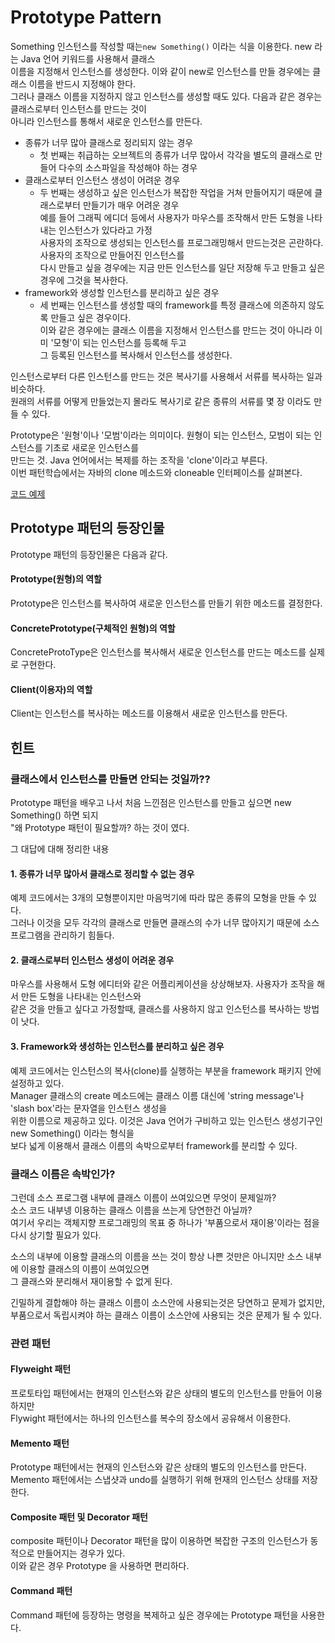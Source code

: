 # Prototype Pattern
Something 인스턴스를 작성할 때는`new Something()` 이라는 식을 이용한다. new 라는 Java 언어 키워드를 사용해서 클래스  
이름을 지정해서 인스턴스를 생성한다. 이와 같이 new로 인스턴스를 만들 경우에는 클래스 이름을 반드시 지정해야 한다.  
그러나 클래스 이름을 지정하지 않고 인스턴스를 생성할 때도 있다. 다음과 같은 경우는 클래스로부터 인스턴스를 만드는 것이  
아니라 인스턴스를 통해서 새로운 인스턴스를 만든다.  
  
- 종류가 너무 많아 클래스로 정리되지 않는 경우
    - 첫 번째는 취급하는 오브젝트의 종류가 너무 많아서 각각을 별도의 클래스로 만들어 다수의 소스파일을 작성해야 하는 경우 
- 클래스로부터 인스턴스 생성이 어려운 경우
    - 두 번째는 생성하고 싶은 인스턴스가 복잡한 작업을 거쳐 만들어지기 때문에 클래스로부터 만들기가 매우 어려운 경우  
      예를 들어 그래픽 에디더 등에서 사용자가 마우스를 조작해서 만든 도형을 나타내는 인스턴스가 있다라고 가정  
      사용자의 조작으로 생성되는 인스턴스를 프로그래밍해서 만드는것은 곤란하다. 사용자의 조작으로 만들어진 인스턴스를  
      다시 만들고 싶을 경우에는 지금 만든 인스턴스를 일단 저장해 두고 만들고 싶은 경우에 그것을 복사한다.
- framework와 생성할 인스턴스를 분리하고 싶은 경우
    - 세 번째는 인스턴스를 생성할 때의 framework를 특정 클래스에 의존하지 않도록 만들고 싶은 경우이다.  
      이와 같은 경우에는 클래스 이름을 지정해서 인스턴스를 만드는 것이 아니라 이미 '모형'이 되는 인스턴스를 등록해 두고  
      그 등록된 인스턴스를 복사해서 인스턴스를 생성한다.
      
인스턴스로부터 다른 인스턴스를 만드는 것은 복사기를 사용해서 서류를 복사하는 일과 비슷하다.  
원래의 서류를 어떻게 만들었는지 몰라도 복사기로 같은 종류의 서류를 몇 장 이라도 만들 수 있다.  
  
Prototype은 '원형'이나 '모범'이라는 의미이다. 원형이 되는 인스턴스, 모범이 되는 인스턴스를 기초로 새로운 인스턴스를  
만드는 것. Java 언어에서는 복제를 하는 조작을 'clone'이라고 부른다.  
이번 패턴학습에서는 자바의 clone 메소드와 cloneable 인터페이스를 살펴본다.  
  
[코드 예제](../src/main/java/prototype/Main.java)  
  
## Prototype 패턴의 등장인물
Prototype 패턴의 등장인물은 다음과 같다.

#### Prototype(원형)의 역할
Prototype은 인스턴스를 복사하여 새로운 인스턴스를 만들기 위한 메소드를 결정한다.    
  
#### ConcretePrototype(구체적인 원형)의 역할
ConcreteProtoType은 인스턴스를 복사해서 새로운 인스턴스를 만드는 메소드를 실제로 구현한다.  
  
#### Client(이용자)의 역할
Client는 인스턴스를 복사하는 메소드를 이용해서 새로운 인스턴스를 만든다.

## 힌트
### 클래스에서 인스턴스를 만들면 안되는 것일까??
Prototype 패턴을 배우고 나서 처음 느낀점은 인스턴스를 만들고 싶으면 new Something() 하면 되지  
"왜 Prototype 패턴이 필요할까? 하는 것이 였다. 
  
그 대답에 대해 정리한 내용  
#### 1. 종류가 너무 많아서 클래스로 정리할 수 없는 경우
예제 코드에서는 3개의 모형뿐이지만 마음먹기에 따라 많은 종류의 모형을 만들 수 있다.  
그러나 이것을 모두 각각의 클래스로 만들면 클래스의 수가 너무 많아지기 때문에 소스프로그램을 관리하기 힘들다.  
  
#### 2. 클래스로부터 인스턴스 생성이 어려운 경우
마우스를 사용해서 도형 에디터와 같은 어플리케이션을 상상해보자. 사용자가 조작을 해서 만든 도형을 나타내는 인스턴스와  
같은 것을 만들고 싶다고 가정할때, 클래스를 사용하지 않고 인스턴스를 복사하는 방법이 낫다.  
  
#### 3. Framework와 생성하는 인스턴스를 분리하고 싶은 경우
예제 코드에서는 인스턴스의 복사(clone)를 실행하는 부분을 framework 패키지 안에 설정하고 있다.  
Manager 클래스의 create 메소드에는 클래스 이름 대신에 'string message'나 'slash box'라는 문자열을 인스턴스 생성을  
위한 이름으로 제공하고 있다. 이것은 Java 언어가 구비하고 있는 인스턴스 생성기구인 new Something() 이라는 형식을  
보다 넓게 이용해서 클래스 이름의 속박으로부터 framework를 분리할 수 있다. 

### 클래스 이름은 속박인가?  
그런데 소스 프로그램 내부에 클래스 이름이 쓰여있으면 무엇이 문제일까?  
소스 코드 내부넹 이용하는 클래스 이름을 쓰는게 당연한건 아닐까?  
여기서 우리는 객체지향 프로그래밍의 목표 중 하나가 '부품으로서 재이용'이라는 점을 다시 상기할 필요가 있다.  
  
소스의 내부에 이용할 클래스의 이름을 쓰는 것이 항상 나쁜 것만은 아니지만 소스 내부에 이용할 클래스의 이름이 쓰여있으면  
그 클래스와 분리해서 재이용할 수 없게 된다.  
  
긴밀하게 결합해야 하는 클래스 이름이 소스안에 사용되는것은 당연하고 문제가 없지만,  
부품으로서 독립시켜야 하는 클래스 이름이 소스안에 사용되는 것은 문제가 될 수 있다.  
  
### 관련 패턴
#### Flyweight 패턴
프로토타입 패턴에서는 현재의 인스턴스와 같은 상태의 별도의 인스턴스를 만들어 이용하지만  
Flywight 패턴에서는 하나의 인스턴스를 복수의 장소에서 공유해서 이용한다.  
  
#### Memento 패턴
Prototype 패턴에서는 현재의 인스턴스와 같은 상태의 별도의 인스턴스를 만든다.  
Memento 패턴에서는 스냅샷과 undo를 실행하기 위해 현재의 인스턴스 상태를 저장한다.  
  
#### Composite 패턴 및 Decorator 패턴
composite 패턴이나 Decorator 패턴을 많이 이용하면 복잡한 구조의 인스턴스가 동적으로 만들어지는 경우가 있다.  
이와 같은 경우 Prototype 을 사용하면 편리하다.  
  
#### Command 패턴
Command 패턴에 등장하는 명령을 복제하고 싶은 경우에는 Prototype 패턴을 사용한다.


